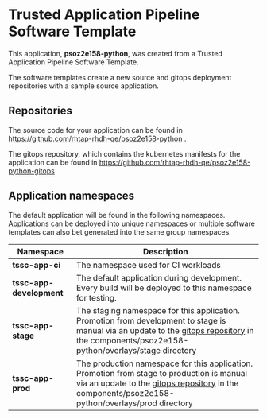# Trusted Application Pipeline Software Template

This application, **psoz2e158-python**, was created from a Trusted Application Pipeline Software Template.

The software templates create a new source and gitops deployment repositories with a sample source application. 

## Repositories

The source code for your application can be found in [https://github.com/rhtap-rhdh-qe/psoz2e158-python ](https://github.com/rhtap-rhdh-qe/psoz2e158-python ).
 
The gitops repository, which contains the kubernetes manifests for the application can be found in 
[https://github.com/rhtap-rhdh-qe/psoz2e158-python-gitops ](https://github.com/rhtap-rhdh-qe/psoz2e158-python-gitops ) 

## Application namespaces 

The default application will be found in the following namespaces. Applications can be deployed into unique namespaces or multiple software templates can also bet generated into the same group namespaces.  

|  Namespace   |  Description   |  
| -------- | -------- |
| **tssc-app-ci** | The namespace used for CI workloads |
| **tssc-app-development** | The default application during development. Every build will be deployed to this namespace for testing. |
| **tssc-app-stage** | The staging namespace for this application. Promotion from development to stage is manual via an update to the [gitops repository](https://github.com/rhtap-rhdh-qe/psoz2e158-python-gitops ) in the components/psoz2e158-python/overlays/stage directory |
| **tssc-app-prod** | The production namespace for this application. Promotion from stage to production is manual via an update to the [gitops repository](https://github.com/rhtap-rhdh-qe/psoz2e158-python-gitops ) in the components/psoz2e158-python/overlays/prod directory |